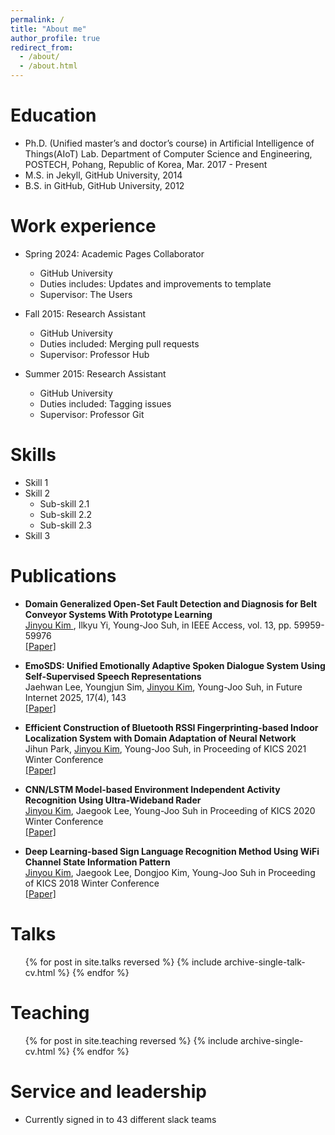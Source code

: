 ```yaml
---
permalink: /
title: "About me"
author_profile: true
redirect_from: 
  - /about/
  - /about.html
---
```


Education
======
* Ph.D. (Unified master’s and doctor’s course) in Artificial Intelligence of Things(AIoT) Lab. Department of Computer Science and Engineering, POSTECH, Pohang, Republic of Korea, Mar. 2017 - Present
* M.S. in Jekyll, GitHub University, 2014
* B.S. in GitHub, GitHub University, 2012

Work experience
======
* Spring 2024: Academic Pages Collaborator
  * GitHub University
  * Duties includes: Updates and improvements to template
  * Supervisor: The Users

* Fall 2015: Research Assistant
  * GitHub University
  * Duties included: Merging pull requests
  * Supervisor: Professor Hub

* Summer 2015: Research Assistant
  * GitHub University
  * Duties included: Tagging issues
  * Supervisor: Professor Git
  
Skills
======
* Skill 1
* Skill 2
  * Sub-skill 2.1
  * Sub-skill 2.2
  * Sub-skill 2.3
* Skill 3

Publications
======
* <B> Domain Generalized Open-Set Fault Detection and Diagnosis for Belt Conveyor Systems With Prototype Learning </B> <br />
<U> Jinyou Kim </U>, Ilkyu Yi, Young-Joo Suh, in IEEE Access, vol. 13, pp. 59959-59976 <br />
<a href="https://doi.org/10.1109/ACCESS.2025.3555984">[Paper]</a>

* <B> EmoSDS: Unified Emotionally Adaptive Spoken Dialogue System Using Self-Supervised Speech Representations </B> <br />
Jaehwan Lee, Youngjun Sim, <U>Jinyou Kim</U>, Young-Joo Suh, in Future Internet 2025, 17(4), 143 <br />
<a href="https://doi.org/10.3390/fi17040143">[Paper]</a>

* <B> Efficient Construction of Bluetooth RSSI Fingerprinting-based Indoor Localization System with Domain Adaptation of Neural Network </B> <br />
Jihun Park, <U>Jinyou Kim</U>, Young-Joo Suh, in Proceeding of KICS 2021 Winter Conference<br /> 
<a href="https://doi.org/10.1109/ACCESS.2025.3555984">[Paper]</a>

* <B> CNN/LSTM Model-based Environment Independent Activity Recognition Using Ultra-Wideband Rader </B> <br />
<U>Jinyou Kim</U>, Jaegook Lee, Young-Joo Suh in Proceeding of KICS 2020 Winter Conference<br />
<a href="https://doi.org/10.1109/ACCESS.2025.3555984">[Paper]</a>

* <B> Deep Learning-based Sign Language Recognition Method Using WiFi Channel State Information Pattern </B> <br />
<U>Jinyou Kim</U>, Jaegook Lee, Dongjoo Kim, Young-Joo Suh in Proceeding of KICS 2018 Winter Conference<br />
<a href="https://www.dbpia.co.kr/journal/articleDetail?nodeId=NODE07369305">[Paper]</a>

  
Talks
======
  <ul>{% for post in site.talks reversed %}
    {% include archive-single-talk-cv.html  %}
  {% endfor %}</ul>
  
Teaching
======
  <ul>{% for post in site.teaching reversed %}
    {% include archive-single-cv.html %}
  {% endfor %}</ul>
  
Service and leadership
======
* Currently signed in to 43 different slack teams
